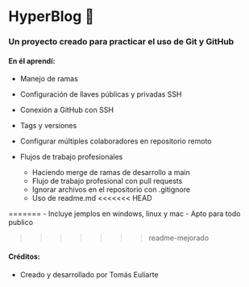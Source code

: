 # HyperBlog :mushroom:  
### Un proyecto creado para practicar el uso de Git y GitHub

#### En él aprendí:
- Manejo de ramas
- Configuración de llaves públicas y privadas SSH
- Conexión a GitHub con SSH
- Tags y versiones
- Configurar múltiples colaboradores en repositorio remoto

- Flujos de trabajo profesionales
	- Haciendo merge de ramas de desarrollo a main
	- Flujo de trabajo profesional con pull requests
	- Ignorar archivos en el repositorio con .gitignore
	- Uso de readme.md
<<<<<<< HEAD

=======
	- Incluye jemplos en windows, linux y mac
	- Apto para todo publico 
>>>>>>> readme-mejorado
#### Créditos:
* Creado y desarrollado por Tomás Euliarte